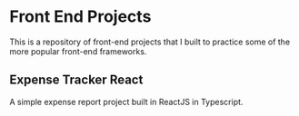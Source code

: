 # Front End Projects
This is a repository of front-end projects that I built to practice some of the more popular front-end frameworks.

## Expense Tracker React
A simple expense report project built in ReactJS in Typescript.
